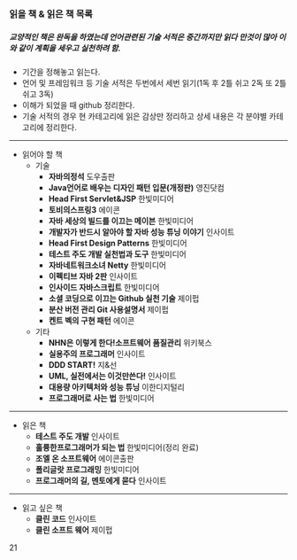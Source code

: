 ### 읽을 책 & 읽은 책 목록  
##### 교양적인 책은 완독을 하였는데 언어관련된 기술 서적은 중간까지만 읽다 만것이 많아 이와 같이 계획을 세우고 실천하려 함.
  - 기간을 정해놓고 읽는다.
  - 언어 및 프레임워크 등 기술 서적은 두번에서 세번 읽기(1독 후 2틀 쉬고 2독 또 2틀 쉬고 3독)
  - 이해가 되었을 때 github 정리한다.
  - 기술 서적의 경우 현 카테고리에 읽은 감상만 정리하고 상세 내용은 각 분야별 카테고리에 정리한다.
---
- 읽어야 할 책
  - 기술
    - **자바의정석** 도우출판
    - **Java언어로 배우는 디자인 패턴 입문(개정판)** 영진닷컴
    - **Head First Servlet&JSP** 한빛미디어
    - **토비의스프링3** 에이콘
    - **자바 세상의 빌드를 이끄는 메이븐** 한빛미디어
    - **개발자가 반드시 알아야 할 자바 성능 튜닝 이야기** 인사이트
    - **Head First Design Patterns** 한빛미디어
    - **테스트 주도 개발 실천법과 도구** 한빛미디어
    - **자바네트워크소녀 Netty** 한빛미디어
    - **이펙티브 자바 2판** 인사이트
    - **인사이드 자바스크립트** 한빛미디어
    - **소셜 코딩으로 이끄는 Github 실천 기술** 제이펍
    - **분산 버전 관리 Git 사용설명서** 제이펍
    - **켄트 벡의 구현 패턴** 에이콘
  - 기타
    - **NHN은 이렇게 한다!소프트웨어 품질관리** 위키북스
    - **실용주의 프로그래머** 인사이트
    - **DDD START!** 지&선
    - **UML, 실전에서는 이것만쓴다!** 인사이트
    - **대용량 아키텍처와 성능 튜닝** 이한디지털리
    - **프로그래머로 사는 법** 한빛미디어
    
---
- 읽은 책
  - **테스트 주도 개발** 인사이트
  - **훌륭한프로그래머가 되는 법** 한빛미디어(정리 완료)
  - **조엘 온 소프트웨어** 에이콘출판
  - **폴리글랏 프로그래밍** 한빛미디어
  - **프로그래머의 길, 멘토에게 묻다** 인사이트

---
- 읽고 싶은 책
  - **클린 코드** 인사이트
  - **클린 소프트 웨어** 제이펍
   
21